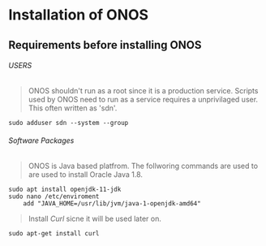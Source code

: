 # Installation of ONOS
## Requirements before installing ONOS
###### USERS
> ONOS shouldn't run as a root since it is a production service. Scripts used by ONOS need to run as a service requires a unprivilaged user. This often written as 'sdn'.
```
sudo adduser sdn --system --group
```
###### Software Packages
> ONOS is Java based platfrom. The follworing commands are used to are used to install Oracle Java 1.8.
```
sudo apt install openjdk-11-jdk
sudo nano /etc/enviroment
    add "JAVA_HOME=/usr/lib/jvm/java-1-openjdk-amd64"
```
> Install *Curl* sicne it will be used later on.
```
sudo apt-get install curl
```
